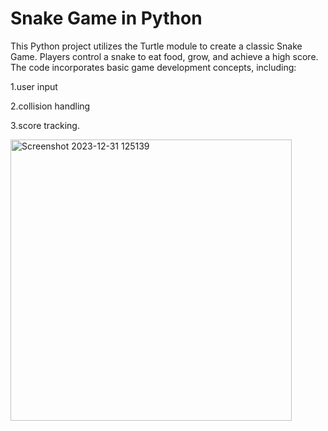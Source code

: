 # Snake Game in Python

This Python project utilizes the Turtle module to create a classic Snake Game. Players control a snake to eat food, grow, and achieve a high score. 
The code incorporates basic game development concepts, including:

1.user input

2.collision handling

3.score tracking.

<img width="450" alt="Screenshot 2023-12-31 125139" src="https://github.com/Prathibha-yadav/SnakeGame/assets/126705101/a43580a9-84bf-4410-9bc5-7922994623d9">
